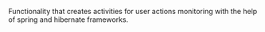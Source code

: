Functionality that creates activities for user actions monitoring with the help of spring and hibernate frameworks.
